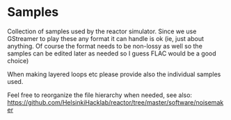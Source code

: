 # Samples

Collection of samples used by the reactor simulator. Since we use GStreamer to play these any format it can handle is ok (ie, just about anything. Of course the format needs to be non-lossy as well so the samples can be edited later as needed so I guess FLAC would be a good choice)

When making layered loops etc please provide also the individual samples used.

Feel free to reorganize the file hierarchy when needed, see also: https://github.com/HelsinkiHacklab/reactor/tree/master/software/noisemaker
